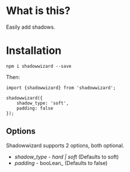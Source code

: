 # What is this?

Easily add shadows.

# Installation

`npm i shadowwizard --save`

Then:
```
import {shadowwizard} from 'shadowwizard';

shadowwizard({
    shadow_type: 'soft',
    padding: false
});
```
## Options

Shadowwizard supports 2 options, both optional.
* *shadow_type* - _hard | soft_ (Defaults to soft)
* *padding* - booLean_ (Defaults to false)